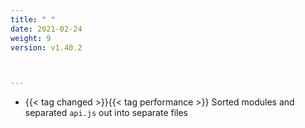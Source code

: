 ```yaml
---
title: " "
date: 2021-02-24
weight: 9
version: v1.40.2



---
```


- {{< tag changed >}}{{< tag performance >}} Sorted modules and separated `api.js` out into separate files

